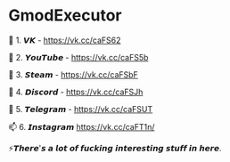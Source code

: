 # GmodExecutor
🔭 1. 𝙑𝙆 - https://vk.cc/caFS62

🌱 2. 𝙔𝙤𝙪𝙏𝙪𝙗𝙚 - https://vk.cc/caFS5b

👯 3. 𝙎𝙩𝙚𝙖𝙢 - https://vk.cc/caFSbF

💞️ 4. 𝘿𝙞𝙨𝙘𝙤𝙧𝙙 - https://vk.cc/caFSJh

💬 5. 𝙏𝙚𝙡𝙚𝙜𝙧𝙖𝙢 - https://vk.cc/caFSUT

📫 6. 𝙄𝙣𝙨𝙩𝙖𝙜𝙧𝙖𝙢 https://vk.cc/caFT1n/

⚡𝙏𝙝𝙚𝙧𝙚'𝙨 𝙖 𝙡𝙤𝙩 𝙤𝙛 𝙛𝙪𝙘𝙠𝙞𝙣𝙜 𝙞𝙣𝙩𝙚𝙧𝙚𝙨𝙩𝙞𝙣𝙜 𝙨𝙩𝙪𝙛𝙛 𝙞𝙣 𝙝𝙚𝙧𝙚.

